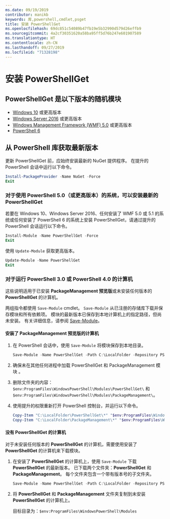 ```yaml
---
ms.date: 09/19/2019
contributor: manikb
keywords: 库,powershell,cmdlet,psget
title: 安装 PowerShellGet
ms.openlocfilehash: 69dc851c54089b47fb19e5b32990d579d26effb9
ms.sourcegitcommit: 4a2cf30351620a58ba95ff5d76b247e601907589
ms.translationtype: HT
ms.contentlocale: zh-CN
ms.lasthandoff: 09/27/2019
ms.locfileid: "71328198"
---
```

# <a name="installing-powershellget"></a>安装 PowerShellGet

## <a name="powershellget-is-an-in-box-module-in-the-following-releases"></a>PowerShellGet 是以下版本的随机模块

- [Windows 10](https://www.microsoft.com/windows) 或更高版本
- [Windows Server 2016](/windows-server/windows-server) 或更高版本
- [Windows Management Framework (WMF) 5.0](https://www.microsoft.com/download/details.aspx?id=50395) 或更高版本
- [PowerShell 6](https://github.com/PowerShell/PowerShell/releases)

## <a name="get-the-latest-version-from-powershell-gallery"></a>从 PowerShell 库获取最新版本

更新 PowerShellGet  前，应始终安装最新的 NuGet  提供程序。 在提升的 PowerShell 会话中运行以下命令。

```powershell
Install-PackageProvider -Name NuGet -Force
Exit
```

### <a name="for-systems-with-powershell-50-or-newer-you-can-install-the-latest-powershellget"></a>对于使用 PowerShell 5.0（或更高版本）的系统，可以安装最新的 PowerShellGet

若要在 Windows 10、Windows Server 2016、任何安装了 WMF 5.0 或 5.1 的系统或任何安装了 PowerShell 6 的系统上安装 PowerShellGet，请通过提升的 PowerShell 会话运行以下命令。

```powershell
Install-Module -Name PowerShellGet -Force
Exit
```

使用 `Update-Module` 获取更高版本。

```powershell
Update-Module -Name PowerShellGet
Exit
```

### <a name="for-computers-running-powershell-30-or-powershell-40"></a>对于运行 PowerShell 3.0 或 PowerShell 4.0 的计算机

这些说明适用于已安装 **PackageManagement 预览版**或未安装任何版本的 **PowerShellGet** 的计算机。

两组指令都使用 `Save-Module` cmdlet。 `Save-Module` 从已注册的存储库下载并保存模块和所有依赖项。 模块的最新版本已保存到本地计算机上的指定路径，但尚未安装。 有关详细信息，请参阅 [Save-Module](/powershell/module/PowershellGet/Save-Module)。

#### <a name="computers-with-the-packagemanagement-preview-installed"></a>安装了 PackageManagement 预览版的计算机

1. 在 PowerShell 会话中，使用 `Save-Module` 将模块保存到本地目录。

   ```powershell
   Save-Module -Name PowerShellGet -Path C:\LocalFolder -Repository PSGallery
   ```

1. 确保未在其他任何进程中加载 PowerShellGet 和 PackageManagement 模块   。
1. 删除文件夹的内容：`$env:ProgramFiles\WindowsPowerShell\Modules\PowerShellGet\` 和 `$env:ProgramFiles\WindowsPowerShell\Modules\PackageManagement\`。
1. 使用提升的权限重新打开 PowerShell 控制台，并运行以下命令。

   ```powershell
   Copy-Item "C:\LocalFolder\PowerShellGet\*" "$env:ProgramFiles\WindowsPowerShell\Modules\PowerShellGet\" -Recurse -Force
   Copy-Item "C:\LocalFolder\PackageManagement\*" "$env:ProgramFiles\WindowsPowerShell\Modules\PackageManagement\" -Recurse -Force
   ```

#### <a name="computers-without-powershellget"></a>没有 PowerShellGet 的计算机

对于未安装任何版本的 **PowerShellGet** 的计算机，需要使用安装了 **PowerShellGet** 的计算机来下载模块。

1. 在安装了 **PowerShellGet** 的计算机上，使用 `Save-Module` 下载 **PowerShellGet** 的最新版本。 已下载两个文件夹：**PowerShellGet** 和 **PackageManagement**。 每个文件夹包含一个带有版本号的子文件夹。

   ```powershell
   Save-Module -Name PowerShellGet -Path C:\LocalFolder -Repository PSGallery
   ```

1. 将 **PowerShellGet** 和 **PackageManagement** 文件夹复制到未安装 **PowerShellGet** 的计算机上。

   目标目录为：`$env:ProgramFiles\WindowsPowerShell\Modules`
